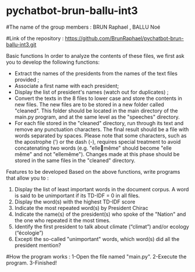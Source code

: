 # pychatbot-brun-ballu-int3
#The name of the group members : BRUN Raphael , BALLU Noé

#Link of the repository : https://github.com/BrunRaphael/pychatbot-brun-ballu-int3.git

Basic functions
In order to analyze the contents of these files, we first ask you to develop the following functions: 
- Extract the names of the presidents from the names of the text files provided ;
- Associate a first name with each president;
- Display the list of president's names (watch out for duplicates) ; 
- Convert the texts in the 8 files to lower case and store the contents in new files. The new files are to be stored in a new folder called "cleaned". This folder should be located in the main directory of the main.py program, and at the same level as the "speeches" directory.
- For each file stored in the "cleaned" directory, run through its text and remove any punctuation characters. 
The final result should be a file with words separated by spaces. Please note that some characters, such as the apostrophe (') or the dash (-), requires special treatment to avoid concatenating two words (e.g. "ellemême" should become "elle même" and not "ellemême"). Changes made at this phase should be stored in the same files in the "cleaned" directory.

Features to be developed 
Based on the above functions, write programs that allow you to : 
1. Display the list of least important words in the document corpus. A word is said to be unimportant if its TD-IDF = 0 in all files. 
2. Display the word(s) with the highest TD-IDF score
3. Indicate the most repeated word(s) by President Chirac
4. Indicate the name(s) of the president(s) who spoke of the "Nation" and the one who repeated it the most times.
5. Identify the first president to talk about climate (“climat”) and/or ecology (“écologie”)
6. Excepti the so-called "unimportant" words, which word(s) did all the president mention?

#How the program works : 1-Open the file named "main.py". 2-Execute the program. 3-Finished!
